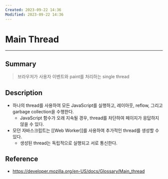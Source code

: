 ```yaml
---
Created: 2023-09-22 14:36
Modified: 2023-09-22 14:36
---
```

# Main Thread
---
## Summary
> 브라우저가 사용자 이벤트와 paint를 처리하는 single thread
## Description
- 하나의 thread를 사용하여 모든 JavaScript를 실행하고, 레이아웃, reflow, 그리고 garbage collection을 수행한다.
	- JavaScript 함수가 오래 지속될 경우, thread를 차단하여 페이지가 응답하지 않을 수 있다.
- 모던 자바스크립트는 [[Web Worker]]를 사용하여 추가적인 thread를 생성할 수 있다.
	- 생성된 thread는 독립적으로 실행되고 서로 통신한다.
## Reference
- https://developer.mozilla.org/en-US/docs/Glossary/Main_thread